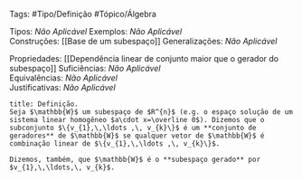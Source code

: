 Tags: #Tipo/Definição #Tópico/Álgebra

Tipos: _Não Aplicável_ 
Exemplos: _Não Aplicável_  
Construções: [[Base de um subespaço]] 
Generalizações: _Não Aplicável_

Propriedades: [[Dependência linear de conjunto maior que o gerador do subespaço]]
Suficiências: _Não Aplicável_  
Equivalências: _Não Aplicável_  
Justificativas: _Não Aplicável_

```ad-abstract
title: Definição.
Seja $\mathbb{W}$ um subespaço de $R^{n}$ (e.g. o espaço solução de um sistema linear homogêneo $a\cdot x=\overline 0$). Dizemos que o subconjunto $\{v_{1},\,\ldots ,\, v_{k}\}$ é um **conjunto de geradores** de $\mathbb{W}$ se qualquer vetor de $\mathbb{W}$ é combinação linear de $\{v_{1},\,\ldots ,\, v_{k}\}$.

Dizemos, também, que $\mathbb{W}$ é o **subespaço gerado** por $v_{1},\,\ldots,\, v_{k}$.
```
